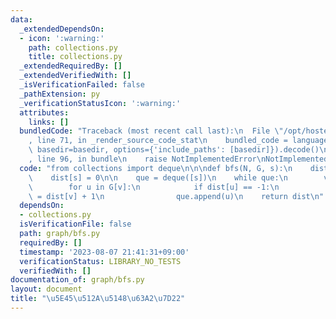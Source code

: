 ```yaml
---
data:
  _extendedDependsOn:
  - icon: ':warning:'
    path: collections.py
    title: collections.py
  _extendedRequiredBy: []
  _extendedVerifiedWith: []
  _isVerificationFailed: false
  _pathExtension: py
  _verificationStatusIcon: ':warning:'
  attributes:
    links: []
  bundledCode: "Traceback (most recent call last):\n  File \"/opt/hostedtoolcache/PyPy/3.7.13/x64/site-packages/onlinejudge_verify/documentation/build.py\"\
    , line 71, in _render_source_code_stat\n    bundled_code = language.bundle(stat.path,\
    \ basedir=basedir, options={'include_paths': [basedir]}).decode()\n  File \"/opt/hostedtoolcache/PyPy/3.7.13/x64/site-packages/onlinejudge_verify/languages/python.py\"\
    , line 96, in bundle\n    raise NotImplementedError\nNotImplementedError\n"
  code: "from collections import deque\n\n\ndef bfs(N, G, s):\n    dist = [-1] * N\n\
    \    dist[s] = 0\n\n    que = deque([s])\n    while que:\n        v = que.popleft()\n\
    \        for u in G[v]:\n            if dist[u] == -1:\n                dist[u]\
    \ = dist[v] + 1\n                que.append(u)\n    return dist\n"
  dependsOn:
  - collections.py
  isVerificationFile: false
  path: graph/bfs.py
  requiredBy: []
  timestamp: '2023-08-07 21:41:31+09:00'
  verificationStatus: LIBRARY_NO_TESTS
  verifiedWith: []
documentation_of: graph/bfs.py
layout: document
title: "\u5E45\u512A\u5148\u63A2\u7D22"
---
```

